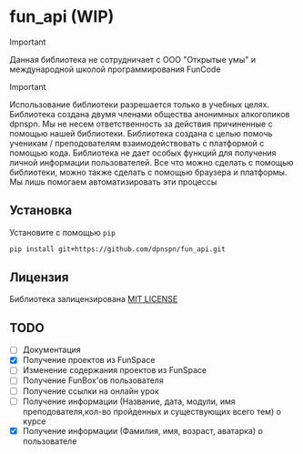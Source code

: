 # fun_api (WIP)

> [!IMPORTANT]
> Данная библиотека не сотрудничает с ООО "Открытые умы" и международной школой программирования FunCode

> [!IMPORTANT]
> Использование библиотеки разрешается только в учебных целях. Библиотека создана двумя членами общества анонимных алкоголиков dpnspn. Мы не несем ответственность за действия причиненные с помощью нашей библиотеки. Библиотека создана с целью помочь ученикам / преподователям взаимодействовать с платформой с помощью кода. Библиотека не дает особых функций для получения личной информации пользователей. Все что можно сделать с помощью библиотеки, можно также сделать с помощью браузера и платформы. Мы лишь помогаем автоматизировать эти процессы

## Установка

Установите с помощью `pip`

```bash
pip install git+https://github.com/dpnspn/fun_api.git
```

## Лицензия

Библиотека залицензирована [MIT LICENSE](LICENSE)

## TODO

- [ ] Документация
- [x] Получение проектов из FunSpace
- [ ] Изменение содержания проектов из FunSpace
- [ ] Получение FunBox'ов пользователя
- [ ] Получение ссылки на онлайн урок
- [ ] Получение информации (Название, дата, модули, имя преподователя,кол-во пройденных и существующих всего тем) о курсе
- [x] Получение информации (Фамилия, имя, возраст, аватарка) о пользователе

